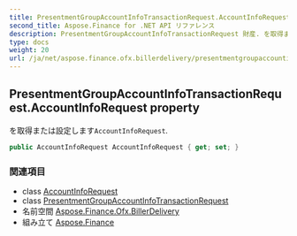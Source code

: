 ```yaml
---
title: PresentmentGroupAccountInfoTransactionRequest.AccountInfoRequest
second_title: Aspose.Finance for .NET API リファレンス
description: PresentmentGroupAccountInfoTransactionRequest 財産. を取得または設定しますAccountInfoRequest.
type: docs
weight: 20
url: /ja/net/aspose.finance.ofx.billerdelivery/presentmentgroupaccountinfotransactionrequest/accountinforequest/
---
```

## PresentmentGroupAccountInfoTransactionRequest.AccountInfoRequest property

を取得または設定します`AccountInfoRequest`.

```csharp
public AccountInfoRequest AccountInfoRequest { get; set; }
```

### 関連項目

* class [AccountInfoRequest](../../../aspose.finance.ofx/accountinforequest/)
* class [PresentmentGroupAccountInfoTransactionRequest](../)
* 名前空間 [Aspose.Finance.Ofx.BillerDelivery](../../presentmentgroupaccountinfotransactionrequest/)
* 組み立て [Aspose.Finance](../../../)


